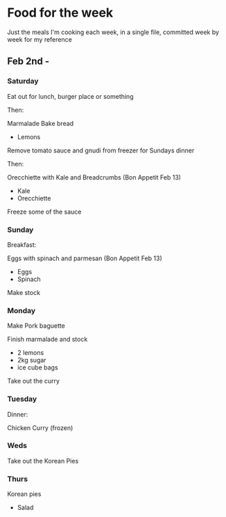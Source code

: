 # Food for the week

Just the meals I'm cooking each week, in a single file, committed week by week for my reference

## Feb 2nd - 

### Saturday

Eat out for lunch, burger place or something

Then:

Marmalade
Bake bread

* Lemons

Remove tomato sauce and gnudi from freezer for Sundays dinner

Then:

Orecchiette with Kale and Breadcrumbs (Bon Appetit Feb 13)

* Kale
* Orecchiette

Freeze some of the sauce

### Sunday

Breakfast:

Eggs with spinach and parmesan (Bon Appetit Feb 13)

* Eggs
* Spinach

Make stock

### Monday

Make Pork baguette

Finish marmalade and stock

* 2 lemons
* 2kg sugar
* ice cube bags

Take out the curry

### Tuesday

Dinner:

Chicken Curry (frozen)

### Weds

Take out the Korean Pies 

### Thurs

Korean pies

* Salad

